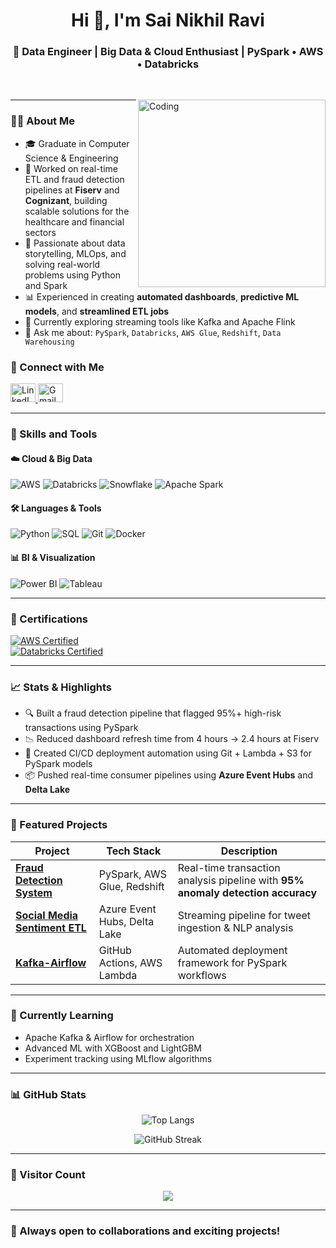 <!-- GitHub README for Sai Nikhil Ravi -->

<h1 align="center">Hi 👋, I'm Sai Nikhil Ravi</h1>
<h3 align="center">🚀 Data Engineer | Big Data & Cloud Enthusiast | PySpark • AWS • Databricks</h3>


<br/>
<p>
    <img align="right" alt="Coding" width="300" src="https://cdn.dribbble.com/users/1162077/screenshots/3848914/programmer.gif" />

---

### 👨‍💼 About Me

- 🎓 Graduate in Computer Science & Engineering  
- 🏢 Worked on real-time ETL and fraud detection pipelines at **Fiserv** and **Cognizant**, building scalable solutions for the healthcare and financial sectors  
- 🧠 Passionate about data storytelling, MLOps, and solving real-world problems using Python and Spark  
- 📊 Experienced in creating **automated dashboards**, **predictive ML models**, and **streamlined ETL jobs**  
- 🌱 Currently exploring streaming tools like Kafka and Apache Flink  
- 💬 Ask me about: `PySpark`, `Databricks`, `AWS Glue`, `Redshift`, `Data Warehousing`


### 👤 Connect with Me

<p align="left">
<a href="https://linkedin.com/in/nikhil-r13011999" target="_blank">
<img src="https://raw.githubusercontent.com/rahuldkjain/github-profile-readme-generator/master/src/images/icons/Social/linked-in-alt.svg" alt="LinkedIn" height="30" width="40"/>
</a>
<a href="mailto:raavinikhil2212@gmail.com" target="_blank">
<img src="https://img.shields.io/badge/-Gmail-ea4335?style=flat-square&logo=Gmail&logoColor=white" alt="Gmail" height="30" width="40"/>
</a>
</p>

---

### 🔧 Skills and Tools

#### ☁️ **Cloud & Big Data**
![AWS](https://img.shields.io/badge/AWS-232F3E?logo=amazon-aws&logoColor=white)
![Databricks](https://img.shields.io/badge/Databricks-E34A1F?logo=databricks&logoColor=white)
![Snowflake](https://img.shields.io/badge/Snowflake-56B9EB?logo=snowflake&logoColor=white)
![Apache Spark](https://img.shields.io/badge/Apache_Spark-EE4C2C?logo=apache-spark&logoColor=white)

#### 🛠️ **Languages & Tools**
![Python](https://img.shields.io/badge/Python-3776AB?logo=python&logoColor=white)
![SQL](https://img.shields.io/badge/SQL-4479A1?logo=mysql&logoColor=white)
![Git](https://img.shields.io/badge/Git-F05032?logo=git&logoColor=white)
![Docker](https://img.shields.io/badge/Docker-2496ED?logo=docker&logoColor=white)

#### 📊 **BI & Visualization**
![Power BI](https://img.shields.io/badge/PowerBI-F2C811?logo=powerbi&logoColor=white)
![Tableau](https://img.shields.io/badge/Tableau-1F376C?logo=tableau&logoColor=white)

---

### 📜 Certifications 
[![AWS Certified](https://img.shields.io/badge/AWS_Certified-FF9900?logo=amazon-aws&logoColor=white)](https://www.credly.com/badges/...)  
[![Databricks Certified](https://img.shields.io/badge/Databricks_Developer-FF3621?logo=databricks&logoColor=white)](https://credentials.databricks.com/...)  

---

### 📈 Stats & Highlights

- 🔍 Built a fraud detection pipeline that flagged 95%+ high-risk transactions using PySpark  
- 📉 Reduced dashboard refresh time from 4 hours → 2.4 hours at Fiserv  
- 📂 Created CI/CD deployment automation using Git + Lambda + S3 for PySpark models  
- 📦 Pushed real-time consumer pipelines using **Azure Event Hubs** and **Delta Lake**

---


### 📌 Featured Projects

| Project | Tech Stack | Description |
|---------|------------|-------------|
| **[Fraud Detection System](https://github.com/nikhil-raavi/Fraud-Detection-In-Banking-Transactions)** | PySpark, AWS Glue, Redshift | Real-time transaction analysis pipeline with **95% anomaly detection accuracy** |
| **[Social Media Sentiment ETL](https://github.com/nikhil-raavi/Social-Media-Sentimental-Analysis)** | Azure Event Hubs, Delta Lake | Streaming pipeline for tweet ingestion & NLP analysis |
| **[Kafka-Airflow](https://github.com/nikhil-raavi/Kafka-Live-Streaming)** | GitHub Actions, AWS Lambda | Automated deployment framework for PySpark workflows |


---

### 🧠 Currently Learning

- Apache Kafka & Airflow for orchestration  
- Advanced ML with XGBoost and LightGBM  
- Experiment tracking using MLflow algorithms

---

### 📊 GitHub Stats

<p align="center">
<img src="https://github-readme-stats.vercel.app/api/top-langs?username=nikhil-raavi&show_icons=true&locale=en&layout=compact" alt="Top Langs"/>
</p>

<p align="center">
<img src="https://github-readme-streak-stats.herokuapp.com/?user=nikhil-raavi" alt="GitHub Streak"/>
</p>

---

### 🌟 Visitor Count
<p align="center"> 
  <img src="https://profile-counter.glitch.me/nikhil-raavi/count.svg" />
</p>

---

### 🌟 Always open to collaborations and exciting projects!
